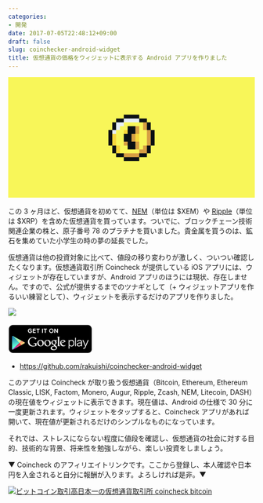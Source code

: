 ```yaml
---
categories:
- 開発
date: 2017-07-05T22:48:12+09:00
draft: false
slug: coinchecker-android-widget
title: 仮想通貨の価格をウィジェットに表示する Android アプリを作りました
---
```


![](https://raw.githubusercontent.com/rakuishi/coinchecker-android-widget/develop/.github/promotion.png)

この 3 ヶ月ほど、仮想通貨を初めてて、[NEM](https://www.nem.io/)（単位は $XEM）や [Ripple](https://ripple.com/)（単位は $XRP）を含めた仮想通貨を買っています。ついでに、ブロックチェーン技術関連企業の株と、原子番号 78 のプラチナを買いました。貴金属を買うのは、鉱石を集めていた小学生の時の夢の延長でした。

仮想通貨は他の投資対象に比べて、値段の移り変わりが激しく、ついつい確認したくなります。仮想通貨取引所 Coincheck が提供している iOS アプリには、ウィジェットが存在していますが、Android アプリのほうには現状、存在しません。ですので、公式が提供するまでのツナギとして（+ ウィジェットアプリを作るいい練習として）、ウィジェットを表示するだけのアプリを作りました。

![](/images/2017/07/coinchecker-ss.png)

[![](https://raw.githubusercontent.com/rakuishi/static/master/images/en_generic_rgb_wo_60.png)](https://play.google.com/store/apps/details?id=com.rakuishi.coinchecker)

- https://github.com/rakuishi/coinchecker-android-widget

このアプリは Coincheck が取り扱う仮想通貨（Bitcoin, Ethereum, Ethereum Classic, LISK, Factom, Monero, Augur, Ripple, Zcash, NEM, Litecoin, DASH）の現在値をウィジェットに表示できます。現在値は、Android の仕様で 30 分に一度更新されます。ウィジェットをタップすると、Coincheck アプリがあれば開いて、現在値が更新されるだけのシンプルなものになっています。

それでは、ストレスにならない程度に値段を確認し、仮想通貨の社会に対する目的、技術的な背景、将来性を勉強しながら、楽しい投資をしましょう。

▼ Coincheck のアフィリエイトリンクです。ここから登録し、本人確認や日本円を入金されると自分に報酬が入ります。よろしければ是非。▼

<a href="https://coincheck.com/?c=h_3cAbRPgrw" target="_blank"><img src="https://coincheck.com/images/affiliates/03_cc_banner_320x100.png" alt="ビットコイン取引高日本一の仮想通貨取引所 coincheck bitcoin"></a>
